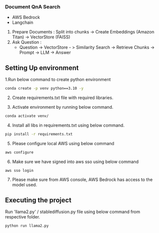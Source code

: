 ### Document QnA Search

- AWS Bedrock 
- Langchain

1. Prepare Documents : Split into chunks -> Create Embeddings (Amazon Titan) -> VectorStore (FAISS)
2. Ask Question : 
    - Question -> VectorStore - > Similarity Search -> Retrieve Chunks -> Prompt -> LLM -> Answer


## Setting Up environment

1.Run below command to create python environment
 ```bash
conda create -p venv python==3.10 -y  
```

2. Create requirements.txt file with required libraries.

3. Activate environment by running below command.
 ```bash
conda activate venv/ 
```
4. Install all libs in requirements.txt using below command.
 ```bash
pip install -r requirements.txt
```

5. Please configure local AWS using below command
 ```bash
aws configure
```

6. Make sure we have signed into aws sso using below command
 ```bash
aws sso login
```

7. Please make sure from AWS console, AWS Bedrock has access to the model used.

## Executing the project

Run 'llama2.py' / stablediffusion.py file using below command from respective folder.
 ```bash
python run llama2.py 
```